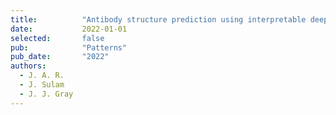 ```yaml
---
title:          "Antibody structure prediction using interpretable deep learning"
date:           2022-01-01
selected:       false
pub:            "Patterns"
pub_date:       "2022"
authors:
  - J. A. R.
  - J. Sulam
  - J. J. Gray
---
```

